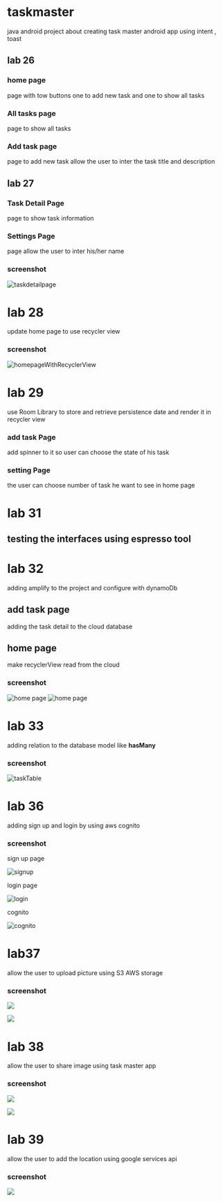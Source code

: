 # taskmaster
java android project about creating task master android app using intent , toast 

## lab 26


### home page

page with tow buttons one to add new task and one to show all tasks

### All tasks page

page to show all tasks

### Add task page

page to add new task allow the user to inter the task title and description 

## lab 27

### Task Detail Page
page to show task information 

### Settings Page

page allow the user to inter his/her name

### screenshot

![taskdetailpage](./screenshots/taskdetail.png)


# lab 28
update home page to use recycler view 

### screenshot

![homepageWithRecyclerView](./screenshots/recyclerView.png)


# lab 29 
use Room Library to store and retrieve persistence date and render it in recycler view

### add task Page 
add spinner to it so user can choose the state of his task

### setting Page 
the user can choose number of task he want to see in home page 

# lab 31

## testing the interfaces using espresso tool 

# lab 32

adding amplify to the project and configure with dynamoDb

## add task page 
 adding the task detail to the cloud database
 
## home page 
make recyclerView read from the cloud 

### screenshot

![home page](./screenshots/lab32.png)
![home page](./screenshots/lab32_1.png)


# lab 33
adding relation to the database model like **hasMany**

### screenshot
![taskTable](./screenshots/lab33.png)

# lab 36

adding sign up and login by using aws cognito

### screenshot

sign up page

![signup](./screenshots/signup.png)


login page 

![login](./screenshots/logout.png)

cognito

![cognito](./screenshots/Screenshot%202022-05-29%20222755.png)


# lab37

allow the user to upload picture using S3 AWS storage

### screenshot
![](./screenshots/lab371.png)

![](./screenshots/lab37.png)

# lab 38 
allow the user to share image using task master app

### screenshot
![](./screenshots/lab38.png)

![](./screenshots/lab381.png)

# lab 39 
allow the user to add the location using google services api 

### screenshot
![](./screenshots/lab39.png)